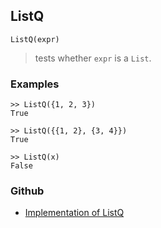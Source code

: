 ## ListQ

```
ListQ(expr)
```

> tests whether `expr` is a `List`.

### Examples

```
>> ListQ({1, 2, 3})
True

>> ListQ({{1, 2}, {3, 4}})
True

>> ListQ(x)
False
```

### Github

* [Implementation of ListQ](https://github.com/axkr/symja_android_library/blob/master/symja_android_library/matheclipse-core/src/main/java/org/matheclipse/core/expression/BuiltInSymbol.java#L13) 
